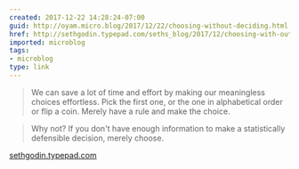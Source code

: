 ```yaml
---
created: 2017-12-22 14:28:24-07:00
guid: http://oyam.micro.blog/2017/12/22/choosing-without-deciding.html
href: http://sethgodin.typepad.com/seths_blog/2017/12/choosing-with-out-deciding.html
imported: microblog
tags:
- microblog
type: link
---
```


> We can save a lot of time and effort by making our meaningless choices effortless. Pick the first one, or the one in alphabetical order or flip a coin. Merely have a rule and make the choice.

> Why not? If you don't have enough information to make a statistically defensible decision, merely choose.

[sethgodin.typepad.com](http://sethgodin.typepad.com/seths_blog/2017/12/choosing-with-out-deciding.html)
